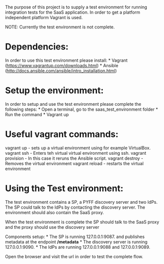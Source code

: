 The purpose of this project is to supply a test environment for running integration tests for 
the SaaS application. In order to get a platform independent platform Vagrant is used. 

NOTE: Currently the test environment is not complete.

Dependencies:
=============
In order to use this test environment please install:
    * Vagrant (https://www.vagrantup.com/downloads.html)
    * Ansible (http://docs.ansible.com/ansible/intro_installation.html)
    
Setup the environment:
======================
In order to setup and use the test environment please complete the following steps:
    * Open a terminal, go to the saas_test_environment folder
    * Run the command 
       * Vagrant up


Useful vagrant commands:
========================
vagrant up - sets up a virtual environment using for example VirtualBox.
vagrant ssh - Enters teh virtual virtual environment using ssh.
vagrant provision - In this case it reruns the Ansible script.
vagrant destroy - Removes the virtual environment
vagrant reload - restarts the virtual environment

Using the Test environment:
===========================
The test environment contains a SP, a PYFF discovery server and two 
IdPs. The SP could talk to the IdPs by contacting the discovery server. 
The environment should also contain the SaaS proxy. 

When the test environment is complete the SP should talk to the SaaS proxy and the proxy should
use the discovery server

Components setup:
    * The SP is running 127.0.0.1:9087. and publishes metadata at the endpoint **/metadata** 
    * The discovery server is running 127.0.0.1:9090.
    * The IdPs are running 127.0.0.1:9088 and 127.0.0.1:9089.

Open the browser and visit the url in order to test the complete flow.

    